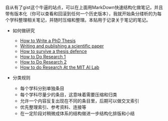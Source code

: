 自从有了gist这个牛逼的站点，可以在上面用MarkDown快速结构化做笔记，并且带有版本化（你可以查看和回滚到任何一个历史版本），我就开始条分缕析的为每个学科整理相关笔记，并随时压缩和整理。本贴用于记录关于笔记的笔记。

- 如何做研究
  - [How to Write a PhD Thesis](http://www.phys.unsw.edu.au/~jw/thesis.html)
  - [Writing and publishing a scientific paper](http://www.phys.unsw.edu.au/~jw/paper.html)
  - [How to survive a thesis defence](http://www.phys.unsw.edu.au/~jw/viva.html)
  - [How to Do Research 1](http://www.ifs.tuwien.ac.at/~silvia/research-tips/)
  - [How to Do Research 2](http://www.angelfire.com/biz/rumsby/ARES.html)
  - [How to do Research At the MIT AI Lab](http://www.cs.indiana.edu/mit.research.how.to.html)
  
- 分类规则
  - 每个学科分别单独条目
  - 每个学科尽量少的条目，这意味着需要压缩和归类
  - 允许一个内容反复出现在不同的条目里，后期可以做交叉索引
  - 优先整理索引、参考资料、连接等
  - 在一定阶段对稍微成体系的结构做进一步结构化排版和小结
 

